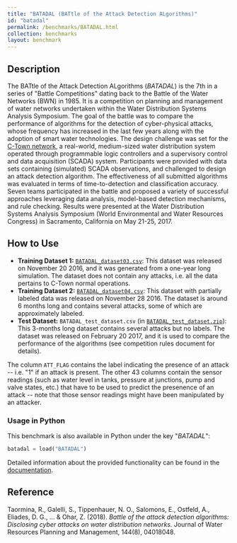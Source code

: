 ```yaml
---
title: "BATADAL (BATtle of the Attack Detection ALgorithms)"
id: "batadal"
permalink: /benchmarks/BATADAL.html
collection: benchmarks
layout: benchmark
---
```


## Description

The BATtle of the Attack Detection ALgorithms (*BATADAL*) is the 7th in a series of "Battle
Competitions" dating back to the Battle of the Water Networks (BWN) in 1985.
It is a competition on planning and management of water networks undertaken within the Water
Distribution Systems Analysis Symposium. The goal of the battle was to compare the performance
of algorithms for the detection of cyber-physical attacks, whose frequency has increased in
the last few years along with the adoption of smart water technologies. The design challenge was
set for the [C-Town network](network-CTown.html), a real-world, medium-sized water distribution
system operated through programmable logic controllers and a supervisory control and
data acquisition (SCADA) system. Participants were provided with data sets containing (simulated)
SCADA observations, and challenged to design an attack detection algorithm.
The effectiveness of all submitted algorithms was evaluated in terms of time-to-detection and
classification accuracy. Seven teams participated in the battle and proposed a variety of
successful approaches leveraging data analysis, model-based detection mechanisms, and rule checking.
Results were presented at the Water Distribution Systems Analysis Symposium
(World Environmental and Water Resources Congress) in Sacramento, California on May 21-25, 2017.

## How to Use

- **Training Dataset 1:** [`BATADAL_dataset03.csv`](https://www.batadal.net/data/BATADAL_dataset03.csv):
This dataset was released on November 20 2016, and it was generated from a one-year long simulation.
The dataset does not contain any attacks, i.e. all the data pertains to C-Town normal operations.
- **Training Dataset 2:** [`BATADAL_dataset04.csv`](https://www.batadal.net/data/BATADAL_dataset04.csv):
This dataset with partially labeled data was released on November 28 2016. The dataset is around
6 months long and contains several attacks, some of which are approximately labeled.
- **Test Dataset:** `BATADAL_test_dataset.csv` (in [`BATADAL_test_dataset.zip`](https://www.batadal.net/data/BATADAL_test_dataset.zip)):
This 3-months long dataset contains several attacks but no labels. The dataset was released on
February 20 2017, and it is used to compare the performance of the algorithms
(see competition rules document for details).

The column `ATT_FLAG` contains the label indicating the presence of an attack --
i.e. "1" if an attack is present.
The other 43 columns contain the sensor readings (such as water level in tanks,
pressure at junctions, pump and valve states, etc.) that have to be used to predict the presenence
of an attack -- note that those sensor readings might have been manipulated by an attacker.

### Usage in Python

This benchmark is also available in Python under the key "*BATADAL*":
```python
batadal = load("BATADAL")
```

Detailed information about the provided functionality can be found in the
[documentation](https://water-benchmark-hub.readthedocs.io/en/stable/water_benchmark_hub.batadal.html).

## Reference

Taormina, R., Galelli, S., Tippenhauer, N. O., Salomons, E., Ostfeld, A., Eliades, D. G., ... &
Ohar, Z. (2018).
*Battle of the attack detection algorithms: Disclosing cyber attacks on water distribution networks.*
Journal of Water Resources Planning and Management, 144(8), 04018048.
[<i class="bi bi-link"></i>](https://doi.org/10.1061/(ASCE)WR.1943-5452.0000969)